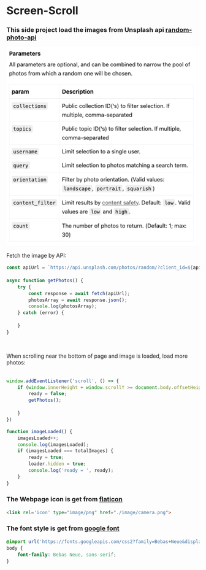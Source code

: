 # Screen-Scroll

### This side project load the images from Unsplash api [random-photo-api](https://unsplash.com/documentation#get-a-random-photo)

![api-png](unsplash-api.png)

Fetch the image by API:
```js
const apiUrl = `https://api.unsplash.com/photos/random/?client_id=${apiKey}&count=${count}`;

async function getPhotos() {
    try {
        const response = await fetch(apiUrl);
        photosArray = await response.json();
        console.log(photosArray);
    } catch (error) {

    }
}
```
<br/>

When scrolling near the bottom of page and image is loaded, load more photos:
```js

window.addEventListener('scroll', () => {
    if (window.innerHeight + window.scrollY >= document.body.offsetHeight - 1000 && ready) {
        ready = false;
        getPhotos();

    }
})
```
```js
function imageLoaded() {
    imagesLoaded++;
    console.log(imagesLoaded);
    if (imagesLoaded === totalImages) {
        ready = true;
        loader.hidden = true;
        console.log('ready = ', ready);
    }
}
```

### The Webpage icon is get from [flaticon](https://www.flaticon.com/)
```html
<link rel='icon' type="image/png" href="./image/camera.png">
```

### The font style is get from [google font](https://fonts.google.com/specimen/Bebas+Neue/tester?preview.text=Scroll%20Screen&preview.text_type=custom&query=Bebas)
```css
@import url('https://fonts.googleapis.com/css2?family=Bebas+Neue&display=swap');
body {
    font-family: Bebas Neue, sans-serif;
}
```
